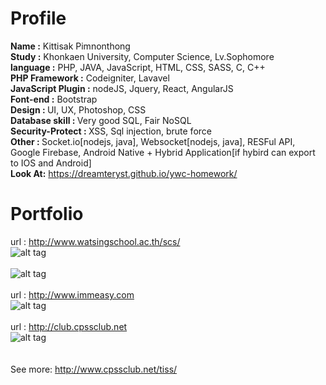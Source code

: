 Profile
=======
<strong>Name :</strong> Kittisak Pimnonthong<br/>
<strong>Study :</strong> Khonkaen University, Computer Science, Lv.Sophomore<br/>
<strong>language :</strong> PHP, JAVA, JavaScript, HTML, CSS, SASS, C, C++<br/>
<strong>PHP Framework :</strong> Codeigniter, Lavavel<br/>
<strong>JavaScript Plugin :</strong> nodeJS, Jquery, React, AngularJS<br/>
<strong>Font-end :</strong> Bootstrap<br/>
<strong>Design : </strong>UI, UX, Photoshop, CSS<br/>
<strong>Database skill : </strong>Very good SQL, Fair NoSQL<br/>
<strong>Security-Protect : </strong> XSS, Sql injection, brute force<br/>
<strong>Other : </strong> Socket.io[nodejs, java], Websocket[nodejs, java], RESFul API, Google Firebase, Android Native + Hybrid Application[if hybird can export to IOS and Android]<br/>
<strong>Look At:</strong> https://dreamteryst.github.io/ywc-homework/

Portfolio
=========
url : http://www.watsingschool.ac.th/scs/<br/>
![alt tag](https://upic.me/i/j1/2016-11-21_174354.png)<br/><br/>
![alt tag](https://upic.me/i/j1/2016-11-21_174414.png)<br/><br/>
url : http://www.immeasy.com<br/>
![alt tag](https://upic.me/i/g5/2016-11-21_174855.png)<br/><br/>
url : http://club.cpssclub.net<br/>
![alt tag](https://upic.me/i/mt/2016-11-26_094618.png)
<br/><br/><br/>
See more: http://www.cpssclub.net/tiss/
